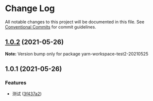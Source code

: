# Change Log

All notable changes to this project will be documented in this file.
See [Conventional Commits](https://conventionalcommits.org) for commit guidelines.

## [1.0.2](https://github.com/herman7/yarn-workspace-test2-20210525/compare/v1.0.1...v1.0.2) (2021-05-26)

**Note:** Version bump only for package yarn-workspace-test2-20210525





## 1.0.1 (2021-05-26)


### Features

* 测试 ([3f437a2](https://github.com/herman7/yarn-workspace-test2-20210525/commit/3f437a2aa9585b1f20b4f93c75db034905fea3e9))
